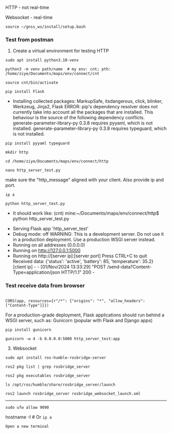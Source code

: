 HTTP - not real-time

Websocket - real-time
```
source ~/gnss_ws/install/setup.bash
```
### Test from postman

1. Create a virtual environment for testing HTTP
```
sudo apt install python3.10-venv
```
```
python3 -m venv path/name  # my env: cnt; pth: /home/ziye/Documents/maps/env/connect/cnt
```
```
source cnt/bin/activate
```
```
pip install Flask
```


- Installing collected packages: MarkupSafe, itsdangerous, click, blinker, Werkzeug, Jinja2, Flask
ERROR: pip's dependency resolver does not currently take into account all the packages that are installed. This behaviour is the source of the following dependency conflicts.
generate-parameter-library-py 0.3.8 requires pyyaml, which is not installed.
generate-parameter-library-py 0.3.8 requires typeguard, which is not installed.
```
pip install pyyaml typeguard
```
```
mkdir http
```
```
cd /home/ziye/Documents/maps/env/connect/http
```
```
nano http_server_test.py
```
make sure the "http_message" aligned with your client. Also provide ip and port.
```
ip a
```

```
python http_server_test.py
```
- It should work like: (cnt) mine:~/Documents/maps/env/connect/http$ python http_server_test.py
 * Serving Flask app 'http_server_test'
 * Debug mode: off
WARNING: This is a development server. Do not use it in a production deployment. Use a production WSGI server instead.
 * Running on all addresses (0.0.0.0)
 * Running on http://127.0.0.1:5000
 * Running on http://[server ip]:[server port]
Press CTRL+C to quit
Received data: {'status': 'active', 'battery': 85, 'temperature': 35.2}
[client ip] - - [01/Nov/2024 13:33:29] "POST /send-data?Content-Type=application/json HTTP/1.1" 200 -

### Test receive data from browser
```pip install flask-cors
```
```
CORS(app, resources={r"/*": {"origins": "*", "allow_headers": ["Content-Type"]}})
```




For a production-grade deployment, Flask applications should run behind a WSGI server, such as:
Gunicorn (popular with Flask and Django apps)

```
pip install gunicorn
```
```
gunicorn -w 4 -b 0.0.0.0:5000 http_server_test:app
```

3. Websocket
```
sudo apt install ros-humble-rosbridge-server
```
```
ros2 pkg list | grep rosbridge_server
```
```
ros2 pkg executables rosbridge_server
```
```
ls /opt/ros/humble/share/rosbridge_server/launch
```
```
ros2 launch rosbridge_server rosbridge_websocket_launch.xml
```
-------------

```
sudo ufw allow 9090
```
hostname -I # Or `ip a`
```
Open a new terminal
